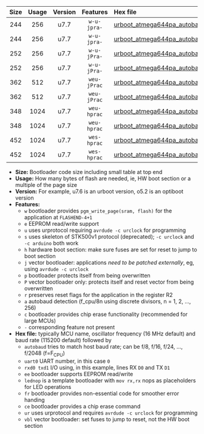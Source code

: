 |Size|Usage|Version|Features|Hex file|
|:-:|:-:|:-:|:-:|:--|
|244|256|u7.7|`w-u-jpra-`|[urboot_atmega644pa_autobaud_uart0_rxd0_txd1_lednop_ur_vbl.hex](https://raw.githubusercontent.com/stefanrueger/urboot.hex/main/mcus/atmega644pa/autobaud/urboot_atmega644pa_autobaud_uart0_rxd0_txd1_lednop_ur_vbl.hex)|
|244|256|u7.7|`w-u-jpra-`|[urboot_atmega644pa_autobaud_uart1_rxd2_txd3_lednop_ur_vbl.hex](https://raw.githubusercontent.com/stefanrueger/urboot.hex/main/mcus/atmega644pa/autobaud/urboot_atmega644pa_autobaud_uart1_rxd2_txd3_lednop_ur_vbl.hex)|
|252|256|u7.7|`w-u-jPra-`|[urboot_atmega644pa_autobaud_uart0_rxd0_txd1_ur_vbl.hex](https://raw.githubusercontent.com/stefanrueger/urboot.hex/main/mcus/atmega644pa/autobaud/urboot_atmega644pa_autobaud_uart0_rxd0_txd1_ur_vbl.hex)|
|252|256|u7.7|`w-u-jPra-`|[urboot_atmega644pa_autobaud_uart1_rxd2_txd3_ur_vbl.hex](https://raw.githubusercontent.com/stefanrueger/urboot.hex/main/mcus/atmega644pa/autobaud/urboot_atmega644pa_autobaud_uart1_rxd2_txd3_ur_vbl.hex)|
|362|512|u7.7|`weu-jPrac`|[urboot_atmega644pa_autobaud_uart0_rxd0_txd1_ee_lednop_fr_ce_ur_vbl.hex](https://raw.githubusercontent.com/stefanrueger/urboot.hex/main/mcus/atmega644pa/autobaud/urboot_atmega644pa_autobaud_uart0_rxd0_txd1_ee_lednop_fr_ce_ur_vbl.hex)|
|362|512|u7.7|`weu-jPrac`|[urboot_atmega644pa_autobaud_uart1_rxd2_txd3_ee_lednop_fr_ce_ur_vbl.hex](https://raw.githubusercontent.com/stefanrueger/urboot.hex/main/mcus/atmega644pa/autobaud/urboot_atmega644pa_autobaud_uart1_rxd2_txd3_ee_lednop_fr_ce_ur_vbl.hex)|
|348|1024|u7.7|`weu-hprac`|[urboot_atmega644pa_autobaud_uart0_rxd0_txd1_ee_lednop_fr_ce_ur.hex](https://raw.githubusercontent.com/stefanrueger/urboot.hex/main/mcus/atmega644pa/autobaud/urboot_atmega644pa_autobaud_uart0_rxd0_txd1_ee_lednop_fr_ce_ur.hex)|
|348|1024|u7.7|`weu-hprac`|[urboot_atmega644pa_autobaud_uart1_rxd2_txd3_ee_lednop_fr_ce_ur.hex](https://raw.githubusercontent.com/stefanrueger/urboot.hex/main/mcus/atmega644pa/autobaud/urboot_atmega644pa_autobaud_uart1_rxd2_txd3_ee_lednop_fr_ce_ur.hex)|
|452|1024|u7.7|`wes-hprac`|[urboot_atmega644pa_autobaud_uart0_rxd0_txd1_ee_lednop_fr_ce.hex](https://raw.githubusercontent.com/stefanrueger/urboot.hex/main/mcus/atmega644pa/autobaud/urboot_atmega644pa_autobaud_uart0_rxd0_txd1_ee_lednop_fr_ce.hex)|
|452|1024|u7.7|`wes-hprac`|[urboot_atmega644pa_autobaud_uart1_rxd2_txd3_ee_lednop_fr_ce.hex](https://raw.githubusercontent.com/stefanrueger/urboot.hex/main/mcus/atmega644pa/autobaud/urboot_atmega644pa_autobaud_uart1_rxd2_txd3_ee_lednop_fr_ce.hex)|

- **Size:** Bootloader code size including small table at top end
- **Usage:** How many bytes of flash are needed, ie, HW boot section or a multiple of the page size
- **Version:** For example, u7.6 is an urboot version, o5.2 is an optiboot version
- **Features:**
  + `w` bootloader provides `pgm_write_page(sram, flash)` for the application at `FLASHEND-4+1`
  + `e` EEPROM read/write support
  + `u` uses urprotocol requiring `avrdude -c urclock` for programming
  + `s` uses skeleton of STK500v1 protocol (deprecated); `-c urclock` and `-c arduino` both work
  + `h` hardware boot section: make sure fuses are set for reset to jump to boot section
  + `j` vector bootloader: applications *need to be patched externally*, eg, using `avrdude -c urclock`
  + `p` bootloader protects itself from being overwritten
  + `P` vector bootloader only: protects itself and reset vector from being overwritten
  + `r` preserves reset flags for the application in the register R2
  + `a` autobaud detection (f_cpu/8n using discrete divisors, n = 1, 2, ..., 256)
  + `c` bootloader provides chip erase functionality (recommended for large MCUs)
  + `-` corresponding feature not present
- **Hex file:** typically MCU name, oscillator frequency (16 MHz default) and baud rate (115200 default) followed by
  + `autobaud` tries to match host baud rate; can be f/8, f/16, f/24, ..., f/2048 (f=F<sub>CPU</sub>)
  + `uart0` UART number, in this case `0`
  + `rxd0 txd1` I/O using, in this example, lines RX `D0` and TX `D1`
  + `ee` bootloader supports EEPROM read/write
  + `lednop` is a template bootloader with `mov rx,rx` nops as placeholders for LED operations
  + `fr` bootloader provides non-essential code for smoother error handing
  + `ce` bootloader provides a chip erase command
  + `ur` uses urprotocol and requires `avrdude -c urclock` for programming
  + `vbl` vector bootloader: set fuses to jump to reset, not the HW boot section

